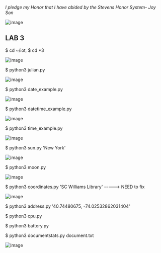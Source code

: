  *I pledge my Honor that I have abided by the Stevens Honor System- Joy Son*

![image](https://user-images.githubusercontent.com/98338109/230744596-73da8ce0-2f87-496d-9734-b5180ca3ce26.png)


## LAB 3

$ cd ~/iot, $ cd *3

![image](https://user-images.githubusercontent.com/98338109/230744621-12e1d347-a2a5-45f1-826f-9ce98c10981e.png)

$ python3 julian.py

![image](https://user-images.githubusercontent.com/98338109/230745176-8c3191de-c1a9-4f66-ac24-acb0174f7b80.png)

$ python3 date_example.py

![image](https://user-images.githubusercontent.com/98338109/230745231-dfef29f4-0df4-4db3-a2bd-8b957980f46e.png)

$ python3 datetime_example.py

![image](https://user-images.githubusercontent.com/98338109/230745244-92c7fb56-f06b-4042-8288-2b68e62fb27a.png)

$ python3 time_example.py

![image](https://user-images.githubusercontent.com/98338109/230745364-5b841fe8-b272-403a-ba5c-2eef90dbecc3.png)

$ python3 sun.py 'New York'

![image](https://user-images.githubusercontent.com/98338109/230745449-da9fda3d-72c6-4b9c-a40b-73e78d07dd3c.png)

$ python3 moon.py

![image](https://user-images.githubusercontent.com/98338109/230745462-ddd8bade-bb7a-49a6-b815-77f69f232a4a.png)

$ python3 coordinates.py 'SC Williams Library' -----> NEED to fix

![image](https://user-images.githubusercontent.com/98338109/230745556-0e167644-d33e-4ff3-a567-5f6a2b34bd63.png)

$ python3 address.py '40.74480675, -74.02532862031404'

$ python3 cpu.py

$ python3 battery.py

$ python3 documentstats.py document.txt

![image](https://user-images.githubusercontent.com/98338109/230746205-f3214a68-e898-47f5-8ef6-0b484b782719.png)

